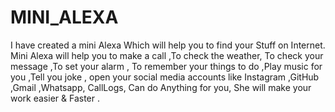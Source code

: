 # MINI_ALEXA
 I have created a mini Alexa Which will help you to find your Stuff on Internet. Mini Alexa will help you to make a call ,To check the weather, To check  your message ,To set your alarm , To remember your things to do ,Play music for you ,Tell  you joke ,  open your social media accounts like Instagram ,GitHub ,Gmail ,Whatsapp, CallLogs, Can do Anything for you,  She will  make your work easier &amp; Faster .
